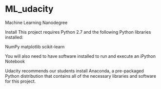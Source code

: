 # ML_udacity
Machine Learning Nanodegree

Install
This project requires Python 2.7 and the following Python libraries installed:

NumPy
matplotlib
scikit-learn

You will also need to have software installed to run and execute an iPython Notebook

Udacity recommends our students install Anaconda, a pre-packaged Python distribution that contains all of the necessary libraries and software for this project.
